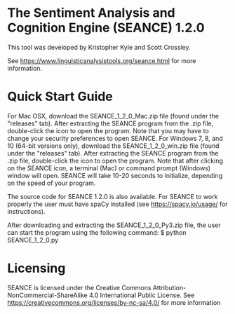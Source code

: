 # The Sentiment Analysis and Cognition Engine (SEANCE) 1.2.0
This tool was developed by Kristopher Kyle and Scott Crossley.

See https://www.linguisticanalysistools.org/seance.html for more information.

# Quick Start Guide
For Mac OSX, download the SEANCE_1_2_0_Mac.zip file (found under the "releases" tab). After extracting the SEANCE program from the .zip file, double-click the icon to open the program. Note that you may have to change your security preferences to open SEANCE.
For Windows 7, 8, and 10 (64-bit versions only), download the SEANCE_1_2_0_win.zip file (found under the "releases" tab). After extracting the SEANCE program from the .zip file, double-click the icon to open the program.
Note that after clicking on the SEANCE icon, a terminal (Mac) or command prompt (Windows) window will open. SEANCE will take 10-20 seconds to initialize, depending on the speed of your program.

The source code for SEANCE 1.2.0 is also available. For SEANCE to work properly the user must have spaCy installed (see https://spacy.io/usage/ for instructions).

After downloading and extracting the SEANCE_1_2_0_Py3.zip file, the user can start the program using the following command:
    $ python SEANCE_1_2_0.py

# Licensing
SEANCE is licensed under the Creative Commons Attribution-NonCommercial-ShareAlike 4.0 International Public License.
See https://creativecommons.org/licenses/by-nc-sa/4.0/ for more information


